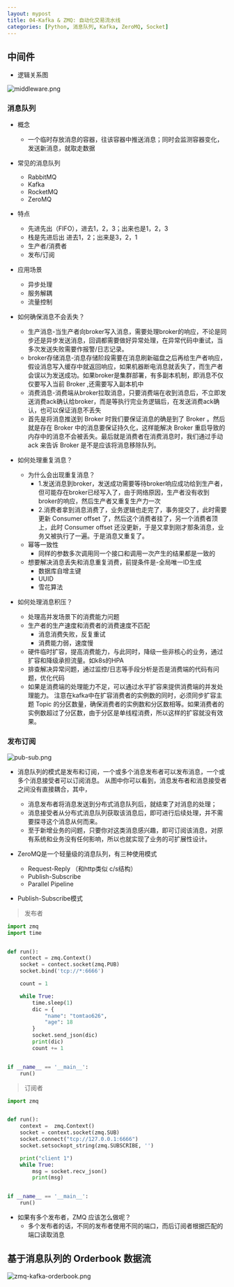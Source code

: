 ```yaml
---
layout: mypost
title: 04-Kafka & ZMQ: 自动化交易流水线
categories: [Python, 消息队列, Kafka, ZeroMQ, Socket]
---
```


## 中间件

- 逻辑关系图

![middleware.png](/py_core/assets/04-practice/04/middleware.png)

### 消息队列

- 概念
  - 一个临时存放消息的容器，往该容器中推送消息；同时会监测容器变化，发送新消息，就取走数据

- 常见的消息队列
  - RabbitMQ
  - Kafka
  - RocketMQ
  - ZeroMQ

- 特点
  - 先进先出（FIFO），进去1，2，3；出来也是1，2，3
  - 栈是先进后出 进去1，2；出来是3，2，1
  - 生产者/消费者
  - 发布/订阅

- 应用场景
  - 异步处理
  - 服务解耦
  - 流量控制

- 如何确保消息不会丢失？
  - 生产消息-当生产者向broker写入消息，需要处理broker的响应，不论是同步还是异步发送消息，回调都需要做好异常处理，在异常代码中重试，当多次发送失败需要作报警/日志记录。
  - broker存储消息-消息存储阶段需要在消息刷新磁盘之后再给生产者响应，假设消息写入缓存中就返回响应，如果机器断电消息就丢失了，而生产者会误以为发送成功。如果broker是集群部署，有多副本机制，即消息不仅仅要写入当前 Broker ,还需要写入副本机中
  - 消费消息-消费端从broker拉取消息，只要消费端在收到消息后，不立即发送消费ack确认给broker，而是等执行完业务逻辑后，在发送消费ack确认，也可以保证消息不丢失
  - 首先是将消息推送到 Broker 时我们要保证消息的确是到了 Broker 。然后就是存在 Broker 中的消息要保证持久化，这样能解决 Broker 重启导致的内存中的消息不会被丢失。最后就是消费者在消费消息时，我们通过手动 ack 来告诉 Broker 是不是应该将消息移除队列。

- 如何处理重复消息？
  - 为什么会出现重复消息？
    - 1.发送消息到broker，发送成功需要等待broker响应成功给到生产者，但可能存在broker已经写入了，由于网络原因，生产者没有收到broker的响应，然后生产者又重复生产力一次
    - 2.消费者拿到消息消费了，业务逻辑也走完了，事务提交了，此时需要更新 Consumer offset 了，然后这个消费者挂了，另一个消费者顶上，此时 Consumer offset 还没更新，于是又拿到刚才那条消息，业务又被执行了一遍。于是消息又重复了。
  - 幂等一致性
    - 同样的参数多次调用同一个接口和调用一次产生的结果都是一致的
  - 想要解决消息丢失和消息重复消费，前提条件是-全局唯一ID生成
    - 数据库自增主键
    - UUID
    - 雪花算法

- 如何处理消息积压？
  - 处理高并发场景下的消费能力问题
  - 生产者的生产速度和消费者的消费速度不匹配
    - 消息消费失败，反复重试
    - 消费能力弱，速度慢
  - 硬件临时扩容，提高消费能力，与此同时，降级一些非核心的业务，通过扩容和降级承担流量。如k8s的HPA
  - 排查解决异常问题，通过监控/日志等手段分析是否是消费端的代码有问题，优化代码
  - 如果是消费端的处理能力不足，可以通过水平扩容来提供消费端的并发处理能力。 注意在kafka中在扩容消费者的实例数的同时，必须同步扩容主题 Topic 的分区数量，确保消费者的实例数和分区数相等。如果消费者的实例数超过了分区数，由于分区是单线程消费，所以这样的扩容就没有效果。

### 发布订阅

![pub-sub.png](/py_core/assets/04-practice/04/pub-sub.png)

- 消息队列的模式是发布和订阅，一个或多个消息发布者可以发布消息，一个或多个消息接受者可以订阅消息。 从图中你可以看到，消息发布者和消息接受者之间没有直接耦合，其中，
  - 消息发布者将消息发送到分布式消息队列后，就结束了对消息的处理；
  - 消息接受者从分布式消息队列获取该消息后，即可进行后续处理，并不需要探寻这个消息从何而来。
  - 至于新增业务的问题，只要你对这类消息感兴趣，即可订阅该消息，对原有系统和业务没有任何影响，所以也就实现了业务的可扩展性设计。

- ZeroMQ是一个轻量级的消息队列，有三种使用模式
  - Request-Reply （和http类似 c/s结构）
  - Publish-Subscribe
  - Parallel Pipeline

- Publish-Subscribe模式

> 发布者

```python
import zmq
import time


def run():
    contect = zmq.Context()
    socket = contect.socket(zmq.PUB)
    socket.bind('tcp://*:6666')

    count = 1

    while True:
        time.sleep(1)
        dic = {
            "name": "tomtao626",
            "age": 18
        }
        socket.send_json(dic)
        print(dic)
        count += 1


if __name__ == '__main__':
    run()
```

> 订阅者

```python
import zmq


def run():
    context =  zmq.Context()
    socket = context.socket(zmq.SUB)
    socket.connect("tcp://127.0.0.1:6666")
    socket.setsockopt_string(zmq.SUBSCRIBE, '')

    print("client 1")
    while True:
        msg = socket.recv_json()
        print(msg)


if __name__ == '__main__':
    run()
```

- 如果有多个发布者，ZMQ 应该怎么做呢？
  - 多个发布者的话，不同的发布者使用不同的端口，而后订阅者根据匹配的端口读取消息

## 基于消息队列的 Orderbook 数据流

![zmq-kafka-orderbook.png](/py_core/assets/04-practice/04/zmq-kafka-orderbook.png)


